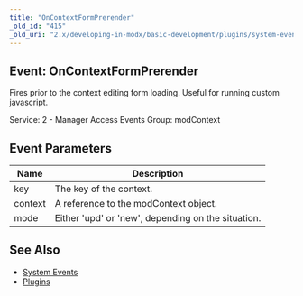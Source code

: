 ```yaml
---
title: "OnContextFormPrerender"
_old_id: "415"
_old_uri: "2.x/developing-in-modx/basic-development/plugins/system-events/oncontextformprerender"
---
```


## Event: OnContextFormPrerender

Fires prior to the context editing form loading. Useful for running custom javascript.

Service: 2 - Manager Access Events 
Group: modContext

## Event Parameters

| Name    | Description                                        |
| ------- | -------------------------------------------------- |
| key     | The key of the context.                            |
| context | A reference to the modContext object.              |
| mode    | Either 'upd' or 'new', depending on the situation. |

## See Also

- [System Events](extending-modx/plugins/system-events "System Events")
- [Plugins](extending-modx/plugins "Plugins")